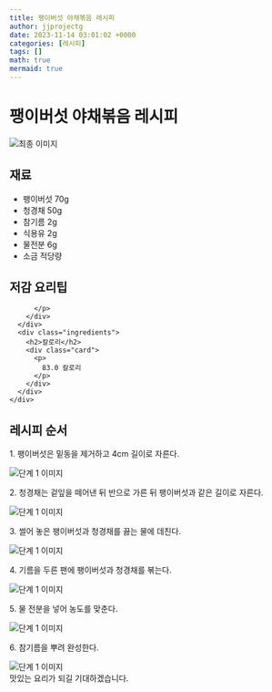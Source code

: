 ```yaml
---
title: 팽이버섯 야채볶음 레시피
author: jjprojectg
date: 2023-11-14 03:01:02 +0000
categories: [레시피]
tags: []
math: true
mermaid: true
---
```

<meta name="og:type" content="website"/>
<meta charset="UTF-8"/>
<div class="header">
  <h1>팽이버섯 야채볶음 레시피</h1>
</div>

<div class="container my-4">
  <div class="row">
    <div class="col-12 col-md-6">
      <div class="recipe-image">
        <img src="http://www.foodsafetykorea.go.kr/uploadimg/20141117/20141117053827_1416213507603.jpg" class="step-image" alt="최종 이미지"/>
      </div>
    </div>
    <div class="col-12 col-md-6">
      <div class="ingredients">
        <h2>재료</h2>
        <ul class="card">
          <li> 팽이버섯 70g </li>
          <li>  청경채 50g </li>
          <li>  참기름 2g </li>
          <li>  식용유 2g </li>
          <li>  물전분 6g </li>
          <li>  소금 적당량 </li>
</ul>
      </div>
    </div>
    <div class="col-12 col-md-6">
      <div class="ingredients">
        <h2>저감 요리팁</h2>
        <div class="card"> 
          <p>
            
          </p>
        </div>
      </div>
      <div class="ingredients">
        <h2>칼로리</h2>
        <div class="card"> 
          <p>
            83.0 칼로리
          </p>
        </div>
      </div>
    </div>
  </div>

  <h2 class="my-4">레시피 순서</h2>
  <div class="card recipe-card">
    <div class="card-body recipe-step">
      <p class="card-text step-description">1. 팽이버섯은 밑동을 제거하고 4cm 길이로 자른다.</p>
      <img src="http://www.foodsafetykorea.go.kr/uploadimg/cook/1047-1.jpg" alt="단계 1 이미지" class="step-image"/>
    </div>
  </div>
  <div class="card recipe-card">
    <div class="card-body recipe-step">
      <p class="card-text step-description">2. 청경채는 겉잎을 떼어낸 뒤 반으로 가른 뒤 팽이버섯과 같은 길이로 자른다.</p>
      <img src="http://www.foodsafetykorea.go.kr/uploadimg/cook/1047-2.jpg" alt="단계 1 이미지" class="step-image"/>
    </div>
  </div>
  <div class="card recipe-card">
    <div class="card-body recipe-step">
      <p class="card-text step-description">3. 썰어 놓은 팽이버섯과 청경채를 끓는 물에 데친다.</p>
      <img src="http://www.foodsafetykorea.go.kr/uploadimg/cook/1047-3.jpg" alt="단계 1 이미지" class="step-image"/>
    </div>
  </div>
  <div class="card recipe-card">
    <div class="card-body recipe-step">
      <p class="card-text step-description">4. 기름을 두른 팬에 팽이버섯과 청경채를 볶는다.</p>
      <img src="http://www.foodsafetykorea.go.kr/uploadimg/cook/1047-4.jpg" alt="단계 1 이미지" class="step-image"/>
    </div>
  </div>
  <div class="card recipe-card">
    <div class="card-body recipe-step">
      <p class="card-text step-description">5. 물 전분을 넣어 농도를 맞춘다.</p>
      <img src="http://www.foodsafetykorea.go.kr/uploadimg/cook/1047-5.jpg" alt="단계 1 이미지" class="step-image"/>
    </div>
  </div>
  <div class="card recipe-card">
    <div class="card-body recipe-step">
      <p class="card-text step-description">6. 참기름을 뿌려 완성한다.</p>
      <img src="http://www.foodsafetykorea.go.kr/uploadimg/cook/1047-6.jpg" alt="단계 1 이미지" class="step-image"/>
    </div>
  </div>

</div>
맛있는 요리가 되길 기대하겠습니다.
